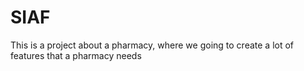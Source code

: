 # SIAF
This is a project about a pharmacy, where we going to create a lot of features that a pharmacy needs
